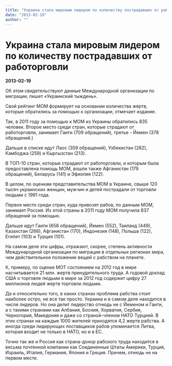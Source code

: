```yaml
---
title: "Украина стала мировым лидером по количеству пострадавших от работорговли"
date: "2013-02-19"
author: ""
---
```


# Украина стала мировым лидером по количеству пострадавших от работорговли

**2013-02-19** 

Об этом свидетельствуют данные Международной организации по миграции, пишет «Украинский тыждень».

Свой рейтинг МОМ формирует на основании количества жертв, которые обратились за помощью к организации, отмечает издание.

Так, в 2011 году за помощью к МОМ из Украины обратились 835 человек. Второе место среди стран, которые страдают от работорговли, занимает Гаити (709 обращений), третье - Йемен (378 обращений.)

Дальше в списке идут Лаос (359 обращений), Узбекистан (282), Камбоджа (259) и Кыргызстан (213).

В ТОП-10 стран, которые страдают от работорговли, и которым была предоставлена помощь МОМ, вошли также Афганистан (179 обращений), Беларусь (141) и Эфиопия (122).

В целом, по оценкам представительства МОМ в Украине, свыше 120 тысяч украинских женщин, мужчин и детей пострадали от торговли людьми с 1991 года.

Первое место среди стран, куда привозят рабов, по данным МОМ, занимает Россия. Из этой страны в 2011 году МОМ получила 837 обращений за помощью.

Дальше идут Гаити (658 обращений), Йемен (552), Таиланд (449), Казахстан (266), Афганистан (170), Индонезия (148), Польша (122), Египет (103) и Турция (101).

На самом деле эти цифры, отражают, скорее, степень активности  Международной организации по миграции в отдельных регионах мира, чем действительное положение вещей с рабством на планете.

К, примеру, по оценке МОТ состоянием на 2012 год в мире насчитывается 21 млн. жертв принудительного труда. А годовой доклад США о торговле людьми в мире за 2012 год содержит цифру 27 миллионов людей жертв торговли людьми.

Да и относительно того, в каких странах проблема рабства стоит наиболее остро, не все так просто. Украина и в самом деле находится в числе лидеров. Но она делит лидерство отнюдь не с Йеменом и Гаити, а с такими странами как Албания, Босния, Хорватия, Сербия, Черногория, Македония и даже со страной-членом НАТО Турцией. В этих странах  на каждые 1000 жителей приходятся 4,2 жертв рабства. А иногда среди лидирующих поставщиков рабов упоминается Литва, которая входит не только в НАТО, но и в ЕС.

Точно так же и Россия как страна-донор рабского труда находится в весьма почтенной компании как Соединенные Штаты Америки, Турция, Израиль, Италия, Германия, Япония и Греция. Причем, отнюдь не на первом месте.